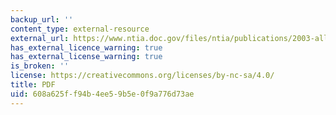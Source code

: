```yaml
---
backup_url: ''
content_type: external-resource
external_url: https://www.ntia.doc.gov/files/ntia/publications/2003-allochrt.pdf
has_external_licence_warning: true
has_external_license_warning: true
is_broken: ''
license: https://creativecommons.org/licenses/by-nc-sa/4.0/
title: PDF
uid: 608a625f-f94b-4ee5-9b5e-0f9a776d73ae
---
```

